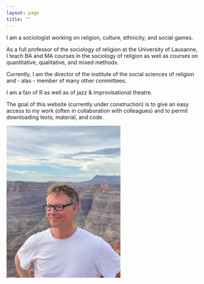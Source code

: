 ```yaml
---
layout: page
title: ""
---
```


I am a sociologist working on religion, culture, ethnicity, and social games.

As a full professor of the sociology of religion at the University of Lausanne, I teach BA and MA courses in the sociology of religion as well as courses on quantitative, qualitative, and mixed methods.

Currently, I am the director of the institute of the social sciences of religion and - alas - member of many other committees.

I am a fan of R as well as of jazz & improvisational theatre.

The goal of this website (currently under construction) is to give an easy access to my work (often in collaboration with colleagues) and to permit downloading texts, material, and code.

			
<img src="assets/Picture_3.jpg" alt="drawing" style="width:300px;"/>





